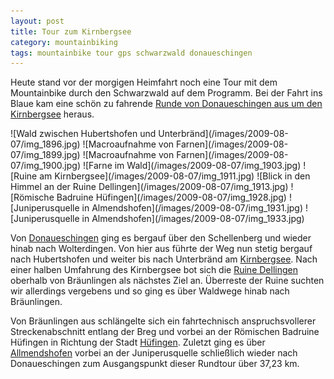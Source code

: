 ```yaml
---
layout: post
title: Tour zum Kirnbergsee
category: mountainbiking
tags: mountainbike tour gps schwarzwald donaueschingen
---
```


Heute stand vor der morgigen Heimfahrt noch eine Tour mit dem Mountainbike durch den Schwarzwald auf dem Programm. Bei der Fahrt ins Blaue kam eine schön zu fahrende [Runde von Donaueschingen aus um den Kirnbergsee](http://gpsies.com/map.do?fileId=pzyltkxhqcpvezof) heraus.

<div class="gallery" markdown="1">
  ![Wald zwischen Hubertshofen und Unterbränd](/images/2009-08-07/img_1896.jpg)
  ![Macroaufnahme von Farnen](/images/2009-08-07/img_1899.jpg)
  ![Macroaufnahme von Farnen](/images/2009-08-07/img_1900.jpg)
  ![Farne im Wald](/images/2009-08-07/img_1903.jpg)
  ![Ruine am Kirnbergsee](/images/2009-08-07/img_1911.jpg)
  ![Blick in den Himmel an der Ruine Dellingen](/images/2009-08-07/img_1913.jpg)
  ![Römische Badruine Hüfingen](/images/2009-08-07/img_1928.jpg)
  ![Juniperusquelle in Almendshofen](/images/2009-08-07/img_1931.jpg)
  ![Juniperusquelle in Almendshofen](/images/2009-08-07/img_1933.jpg)
</div>

Von [Donaueschingen] ging es bergauf über den Schellenberg und wieder hinab nach Wolterdingen. Von hier aus führte der Weg nun stetig bergauf nach Hubertshofen und weiter bis nach Unterbränd am [Kirnbergsee]. Nach einer halben Umfahrung des Kirnbergsee bot sich die [Ruine Dellingen] oberhalb von Bräunlingen als nächstes Ziel an. Überreste der Ruine suchten wir allerdings vergebens und so ging es über Waldwege hinab nach Bräunlingen.

Von Bräunlingen aus schlängelte sich ein fahrtechnisch anspruchsvollerer Streckenabschnitt entlang der Breg und vorbei an der Römischen Badruine Hüfingen in Richtung der Stadt [Hüfingen]. Zuletzt ging es über [Allmendshofen] vorbei an der Juniperusquelle schließlich wieder nach Donaueschingen zum Ausgangspunkt dieser Rundtour über 37,23 km.

[Donaueschingen]: http://www.donaueschingen.de
[Kirnbergsee]: http://www.kirnbergsee.de
[Ruine Dellingen]: http://de.wikipedia.org/wiki/Ruine_Dellingen
[Hüfingen]: http://www.huefingen.de
[Allmendshofen]: http://www.allmendshofen.de
